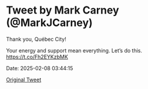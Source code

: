 # Tweet by Mark Carney (@MarkJCarney)

Thank you, Québec City! 

Your energy and support mean everything. Let’s do this. https://t.co/Fh2EYKzbMK

Date: 2025-02-08 03:44:15

[Original Tweet](https://x.com/MarkJCarney/status/1888071317854847018)
